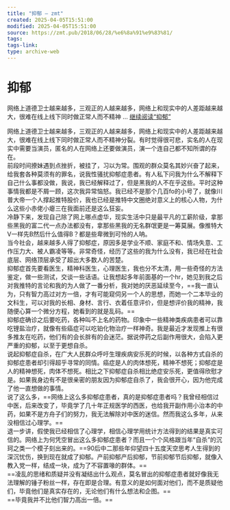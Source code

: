```yaml
---
title: "抑郁 – zmt"
created: 2025-04-05T15:51:00
modified: 2025-04-05T15:51:00
source: https://zmt.pub/2018/06/28/%e6%8a%91%e9%83%81/
tags:
tags-link:
type: archive-web
---
```


# 抑郁

网络上道德卫士越来越多，三观正的人越来越多，网络上和现实中的人差距越来越大，很难在线上线下同时做正常人而不精神 … [继续阅读“抑郁”](https://zmt.pub/2018/06/28/%e6%8a%91%e9%83%81/)

网络上道德卫士越来越多，三观正的人越来越多，网络上和现实中的人差距越来越大，很难在线上线下同时做正常人而不精神分裂。有时觉得很可悲，实名的人在现实中需要当演员，匿名的人在网络上还要做演员，演一个连自己都不知所谓的存在。  
前段时间撩妹遇到点挫折，被挂了，习以为常。围观的群众莫名其妙兴奋了起来，给我套各种莫须有的罪名，说我性骚扰抑郁症患者。有人私下问我为什么不解释下自己什么事都没做，我说，我已经解释过了，但是黑我的人不在乎这些。平时这种事情我都是不屑一顾，这次我异常恼怒。我已经不是那个几百fo的小号了，就像川普大帝一个人撑起推特股价，我也已经是推特中文圈绝对意义上的核心人物，为什么这些小赤佬小瘪三在我面前还是这么狂妄。  
冷静下来，发现自己除了网上哪点虚华，现实生活中只是最平凡的工薪阶级，拿那些黑我的富二代一点办法都没有，拿那些黑我的无名群氓更是一筹莫展。像推特大V一样先B然后什么值得B？都是些卑微到可怜的人呐。  
当今社会，越来越多人得了抑郁症，原因多是学业不顺、家庭不和、情场失意、工作压力大、被人霸凌等等。非常奇怪，经历了这些的我为什么没有，我已经在社会底层、网络顶层承受了超出大多数人的苦楚。  
抑郁症首先要看医生，精神科医生，心理医生，我也分不太清，用一些奇怪的方法鉴定，做一些测试，交谈一些话语。让我想起多年前面基的一个hr，她见到我之后对我推特的言论和我的为人做了一番分析，我对她的厌恶延续至今，==我一直认为，只有智力高过对方一倍，才有可能窥伺另一个人的思想，而她一个二本毕业的文科生，可以对我的长相、身材、言行、衣着任意评价，但是想评价我的精神，我随便心算一个微分方程，她看到的就是乱码。==  
抑郁症确诊之后要吃药，各种叫不上名的药物。印象中一些精神类疾病患者可以靠吃锂盐治疗，就像有些癌症可以吃铂化物治疗一样神奇。我是最近才发现推上有很多推友在吃药，他们有的会长胖有的会迷茫。据说停药之后副作用很大，会陷入更严重的抑郁，以至于更想自杀。  
说起抑郁症自杀，在广大人民群众呼吁生理疾病安乐死的时候，以各种方式自杀的抑郁症患者却引得超乎寻常的同情。癌症是人的肉体想死，精神不想死；抑郁症是人的精神想死，肉体不想死。相比之下抑郁症自杀相比绝症安乐死，更值得欣慰才是。如果我身边有不是很亲密的朋友因为抑郁症自杀了，我会很开心，因为他完成了他一直想做的事情。  
说了这么多，==网络上这么多抑郁症患者，真的是抑郁症患者吗？我曾经相信过中医，后来改变了，毕竟学了几十年正规医学的西医，也给我开副作用小治本的中药，如果不是方舟子们的努力，我无法解除对中医的迷信。然而我这么多年，从来没相信过心理学。==  
退一步讲，假使我已经相信了心理学，相信心理学用统计方法得到的结果是真实可信的。网络上为何凭空冒出这么多抑郁症患者？而且一个个风格跟当年“自杀”的沉珂之类一个模子刻出来的。==90后中二那些年仰望四十五度天空思考人生得到的深沉忧伤，换到现在就成了抑郁。产前抑郁产后抑郁，节前抑郁节后抑郁，就像入教入党一样，结成一块，成为了不容置喙的群体。==  
==凌乱的思绪和质疑并没有凝结出什么观点，莫名冒出的抑郁症患者就好像我无法理解的锤子粉丝一样，存在即是合理。有意义的是如何面对他们，而不是质疑他们，毕竟他们是真实存在的，无论他们有什么想法和企图。==  
==毕竟我并不比他们智力高出一倍。== 
